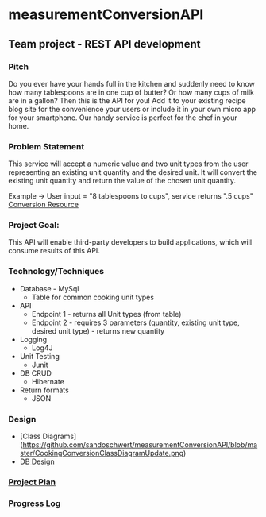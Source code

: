 # measurementConversionAPI

## Team project - REST API development

### Pitch
Do you ever have your hands full in the kitchen and suddenly need to know how many tablespoons are in one cup of butter? Or how many cups of milk are in a gallon? Then this is the API for you! Add it to your existing recipe blog site for the convenience your users or include it in your own micro app for your smartphone. Our handy service is perfect for the chef in your home.

### Problem Statement
This service will accept a numeric value and two unit types from the user representing an existing unit quantity and the desired unit.  It will convert the existing unit quantity and return the value of the chosen unit quantity.

Example -> User input = "8 tablespoons to cups", service returns ".5 cups"
[Conversion Resource](http://www.tablespoon.com/posts/tablespoon-conversions-tablespoons-in-cups/bdf92edc-7542-4af5-8d55-6bd11ef77101)

### Project Goal:
This API will enable third-party developers to build applications, which will consume results of this API.

### Technology/Techniques

 * Database - MySql
    * Table for common cooking unit types
 * API
    * Endpoint 1 - returns all Unit types (from table)
    * Endpoint 2 - requires 3 parameters (quantity, existing unit type, desired unit type) - returns new quantity
 * Logging
    * Log4J
 * Unit Testing
    * Junit
 * DB CRUD
    * Hibernate
 * Return formats
    * JSON
    
### Design

 * [Class Diagrams] (https://github.com/sandoschwert/measurementConversionAPI/blob/master/CookingConversionClassDiagramUpdate.png)
 * [DB Design]()
 
### [Project Plan](https://github.com/sandoschwert/measurementConversionAPI/blob/master/ProjectPlan.md)

### [Progress Log](https://github.com/sandoschwert/measurementConversionAPI/blob/master/ProjectLog.md)

